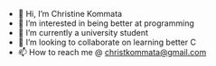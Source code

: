 - 👋 Hi, I’m Christine Kommata
- 👀 I’m interested in being better at programming
- 🌱 I’m currently a university student
- 💞️ I’m looking to collaborate on learning better C
- 📫 How to reach me @ christkommata@gmail.com

<!---
itsxrii1026/itsxrii1026 is a ✨ special ✨ repository because its `README.md` (this file) appears on your GitHub profile.
You can click the Preview link to take a look at your changes.
--->
